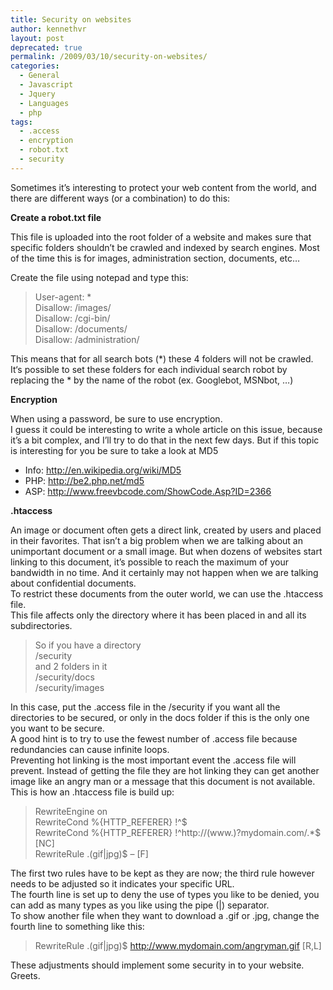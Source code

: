 ```yaml
---
title: Security on websites
author: kennethvr
layout: post
deprecated: true
permalink: /2009/03/10/security-on-websites/
categories:
  - General
  - Javascript
  - Jquery
  - Languages
  - php
tags:
  - .access
  - encryption
  - robot.txt
  - security
---
```

Sometimes it’s interesting to protect your web content from the world, and there are different ways (or a combination) to do this:

**Create a robot.txt file**

This file is uploaded into the root folder of a website and makes sure that specific folders shouldn’t be crawled and indexed by search engines. Most of the time this is for images, administration section, documents, etc…

Create the file using notepad and type this:

> User-agent: *  
> Disallow: /images/  
> Disallow: /cgi-bin/  
> Disallow: /documents/  
> Disallow: /administration/

This means that for all search bots (\*) these 4 folders will not be crawled. It‘s possible to set these folders for each individual search robot by replacing the \* by the name of the robot (ex. Googlebot, MSNbot, …)

**Encryption**

When using a password, be sure to use encryption.  
I guess it could be interesting to write a whole article on this issue, because it’s a bit complex, and I’ll try to do that in the next few days. But if this topic is interesting for you be sure to take a look at MD5

  * Info: <a href="http://en.wikipedia.org/wiki/MD5" target="_blank">http://en.wikipedia.org/wiki/MD5</a>
  * PHP: <a href="http://be2.php.net/md5" target="_blank">http://be2.php.net/md5</a>
  * ASP: <a href="http://www.freevbcode.com/ShowCode.Asp?ID=2366" target="_blank">http://www.freevbcode.com/ShowCode.Asp?ID=2366</a>

**.htaccess**

An image or document often gets a direct link, created by users and placed in their favorites. That isn’t a big problem when we are talking about an unimportant document or a small image. But when dozens of websites start linking to this document, it’s possible to reach the maximum of your bandwidth in no time. And it certainly may not happen when we are talking about confidential documents.  
To restrict these documents from the outer world, we can use the .htaccess file.  
This file affects only the directory where it has been placed in and all its subdirectories.

> So if you have a directory  
> /security  
> and 2 folders in it  
> /security/docs  
> /security/images

In this case, put the .access file in the /security if you want all the directories to be secured, or only in the docs folder if this is the only one you want to be secure.  
A good hint is to try to use the fewest number of .access file because redundancies can cause infinite loops.  
Preventing hot linking is the most important event the .access file will prevent. Instead of getting the file they are hot linking they can get another image like an angry man or a message that this document is not available.  
This is how an .htaccess file is build up:

> RewriteEngine on  
> RewriteCond %{HTTP_REFERER} !^$  
> RewriteCond %{HTTP_REFERER} !^http://(www\.)?mydomain.com/.*$ [NC]  
> RewriteRule \.(gif|jpg)$ &#8211; [F]

The first two rules have to be kept as they are now; the third rule however needs to be adjusted so it indicates your specific URL.  
The fourth line is set up to deny the use of types you like to be denied, you can add as many types as you like using the pipe (|) separator.  
To show another file when they want to download a .gif or .jpg, change the fourth line to something like this:

> RewriteRule \.(gif|jpg)$ http://www.mydomain.com/angryman.gif [R,L]

These adjustments should implement some security in to your website. Greets.